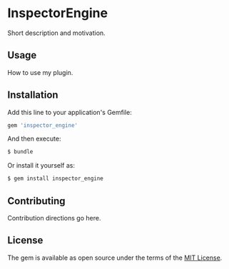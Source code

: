 # InspectorEngine
Short description and motivation.

## Usage
How to use my plugin.

## Installation
Add this line to your application's Gemfile:

```ruby
gem 'inspector_engine'
```

And then execute:
```bash
$ bundle
```

Or install it yourself as:
```bash
$ gem install inspector_engine
```

## Contributing
Contribution directions go here.

## License
The gem is available as open source under the terms of the [MIT License](http://opensource.org/licenses/MIT).
